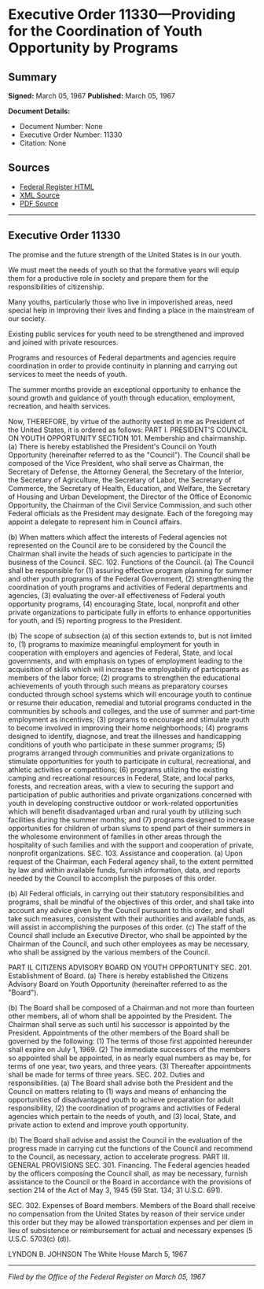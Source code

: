 # Executive Order 11330—Providing for the Coordination of Youth Opportunity by Programs

## Summary

**Signed:** March 05, 1967
**Published:** March 05, 1967

**Document Details:**
- Document Number: None
- Executive Order Number: 11330
- Citation: None

## Sources
- [Federal Register HTML](https://www.presidency.ucsb.edu/documents/executive-order-11330-providing-for-the-coordination-youth-opportunity-programs)
- [XML Source](None)
- [PDF Source](None)

---

## Executive Order 11330

The promise and the future strength of the United States is in our youth.

We must meet the needs of youth so that the formative years will equip them for a productive role in society and prepare them for the responsibilities of citizenship.

Many youths, particularly those who live in impoverished areas, need special help in improving their lives and finding a place in the mainstream of our society.

Existing public services for youth need to be strengthened and improved and joined with private resources.

Programs and resources of Federal departments and agencies require coordination in order to provide continuity in planning and carrying out services to meet the needs of youth.

The summer months provide an exceptional opportunity to enhance the sound growth and guidance of youth through education, employment, recreation, and health services.

Now, THEREFORE, by virtue of the authority vested in me as President of the United States, it is ordered as follows:
PART I. PRESIDENT'S COUNCIL ON YOUTH OPPORTUNITY
SECTION 101. Membership and chairmanship. (a) There is hereby established the President's Council on Youth Opportunity (hereinafter referred to as the "Council"). The Council shall be composed of the Vice President, who shall serve as Chairman, the Secretary of Defense, the Attorney General, the Secretary of the Interior, the Secretary of Agriculture, the Secretary of Labor, the Secretary of Commerce, the Secretary of Health, Education, and Welfare, the Secretary of Housing and Urban Development, the Director of the Office of Economic Opportunity, the Chairman of the Civil Service Commission, and such other Federal officials as the President may designate. Each of the foregoing may appoint a delegate to represent him in Council affairs.

(b) When matters which affect the interests of Federal agencies not represented on the Council are to be considered by the Council the Chairman shall invite the heads of such agencies to participate in the business of the Council.
SEC. 102. Functions of the Council. (a) The Council shall be responsible for (1) assuring effective program planning for summer and other youth programs of the Federal Government, (2) strengthening the coordination of youth programs and activities of Federal departments and agencies, (3) evaluating the over-all effectiveness of Federal youth opportunity programs, (4) encouraging State, local, nonprofit and other private organizations to participate fully in efforts to enhance opportunities for youth, and (5) reporting progress to the President.

(b) The scope of subsection (a) of this section extends to, but is not limited to, (1) programs to maximize meaningful employment for youth in cooperation with employers and agencies of Federal, State, and local governments, and with emphasis on types of employment leading to the acquisition of skills which will increase the employability of participants as members of the labor force; (2) programs to strengthen the educational achievements of youth through such means as preparatory courses conducted through school systems which will encourage youth to continue or resume their education, remedial and tutorial programs conducted in the communities by schools and colleges, and the use of summer and part-time employment as incentives; (3) programs to encourage and stimulate youth to become involved in improving their home neighborhoods; (4) programs designed to identify, diagnose, and treat the illnesses and handicapping conditions of youth who participate in these summer programs; (5) programs arranged through communities and private organizations to stimulate opportunities for youth to participate in cultural, recreational, and athletic activities or competitions; (6) programs utilizing the existing camping and recreational resources in Federal, State, and local parks, forests, and recreation areas, with a view to securing the support and participation of public authorities and private organizations concerned with youth in developing constructive outdoor or work-related opportunities which will benefit disadvantaged urban and rural youth by utilizing such facilities during the summer months; and (7) programs designed to increase opportunities for children of urban slums to spend part of their summers in the wholesome environment of families in other areas through the hospitality of such families and with the support and cooperation of private, nonprofit organizations.
SEC. 103. Assistance and cooperation. (a) Upon request of the Chairman, each Federal agency shall, to the extent permitted by law and within available funds, furnish information, data, and reports needed by the Council to accomplish the purposes of this order.

(b) All Federal officials, in carrying out their statutory responsibilities and programs, shall be mindful of the objectives of this order, and shall take into account any advice given by the Council pursuant to this order, and shall take such measures, consistent with their authorities and available funds, as will assist in accomplishing the purposes of this order.
(c) The staff of the Council shall include an Executive Director, who shall be appointed by the Chairman of the Council, and such other employees as may be necessary, who shall be assigned by the various members of the Council.

PART IL CITIZENS ADVISORY BOARD ON YOUTH OPPORTUNITY
SEC. 201. Establishment of Board. (a) There is hereby established the Citizens Advisory Board on Youth Opportunity (hereinafter referred to as the "Board").

(b) The Board shall be composed of a Chairman and not more than fourteen other members, all of whom shall be appointed by the President. The Chairman shall serve as such until his successor is appointed by the President. Appointments of the other members of the Board shall be governed by the following: (1) The terms of those first appointed hereunder shall expire on July 1, 1969. (2) The immediate successors of the members so appointed shall be appointed, in as nearly equal numbers as may be, for terms of one year, two years, and three years. (3) Thereafter appointments shall be made for terms of three years.
SEC. 202. Duties and responsibilities. (a) The Board shall advise both the President and the Council on matters relating to (1) ways and means of enhancing the opportunities of disadvantaged youth to achieve preparation for adult responsibility, (2) the coordination of programs and activities of Federal agencies which pertain to the needs of youth, and (3) local, State, and private action to extend and improve youth opportunity.

(b) The Board shall advise and assist the Council in the evaluation of the progress made in carrying cut the functions of the Council and recommend to the Council, as necessary, action to accelerate progress.
PART III. GENERAL PROVISIONS
SEC. 301. Financing. The Federal agencies headed by the officers composing the Council shall, as may be necessary, furnish assistance to the Council or the Board in accordance with the provisions of section 214 of the Act of May 3, 1945 (59 Stat. 134; 31 U.S.C. 691).

SEC. 302. Expenses of Board members. Members of the Board shall receive no compensation from the United States by reason of their service under this order but they may be allowed transportation expenses and per diem in lieu of subsistence or reimbursement for actual and necessary expenses (5 U.S.C. 5703(c) (d)).

LYNDON B. JOHNSON
The White House
March 5, 1967

---

*Filed by the Office of the Federal Register on March 05, 1967*
